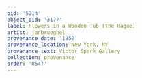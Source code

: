 ```yaml
---
pid: '5214'
object_pid: '3177'
label: Flowers in a Wooden Tub (The Hague)
artist: janbrueghel
provenance_date: '1952'
provenance_location: New York, NY
provenance_text: Victor Spark Gallery
collection: provenance
order: '0547'
---
```

